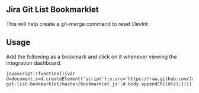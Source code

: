 ## Jira Git List Bookmarklet

This will help create a git-merge command to reset DevInt

## Usage

Add the following as a bookmark and click on it whenever viewing the integration dashboard.

    javascript:(function(){var d=document,s=d.createElement('script');s.src='https://raw.github.com/JasonSanford/jira-git-list-bookmarklet/master/bookmarklet.js';d.body.appendChild(s);}())